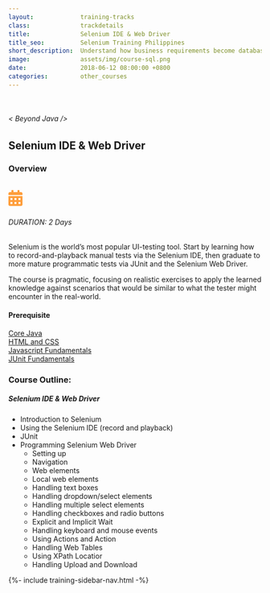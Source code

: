 ```yaml
---
layout:             training-tracks
class:              trackdetails
title:              Selenium IDE & Web Driver
title_seo:          Selenium Training Philippines
short_description:  Understand how business requirements become database designs, and the basics of reading and writing to a relational database using SQL.
image:              assets/img/course-sql.png
date:               2018-06-12 08:00:00 +0800
categories:         other_courses
---
```

<div class="section-content">
        <div class="container-fluid auto-1110">
            <div class="row">
                <div class="col">
                    <div class="panel-content">
                        <div class="title-section">
                            <img src="{{ "assets/img/title-software.png" | relative_url }}" alt="">
                            <div class="title">
                                <h6>
                                    < Beyond Java />
                                </h6>
                                <h2>Selenium IDE & Web Driver</h2>
                            </div>
                        </div>
                        <div class="row" data-sticky-container>
                            <div class="track-panel">
                                <div class="track-content">
                                    <section id="overview">
                                        <h3>Overview</h3>
                                        <img class="mb30 img-fluid" src="{{ "assets/img/java-course-cover.jpg" | relative_url }}" alt="">
                                        <div class="track-details">
                                        <div class="details mr40">
                                            <img src="/assets/img/ico-calendar.svg" alt="">
                                            <h6>DURATION: 2 Days</h6>
                                        </div>
                                    </div>
                                        <p>
                                            Selenium is the world’s most popular UI-testing tool. Start by learning how to record-and-playback manual tests via the Selenium IDE, then graduate to more mature programmatic tests via JUnit and the Selenium Web Driver.
                                        </p>
                                        <p>
                                            The course is pragmatic, focusing on realistic exercises to apply the learned knowledge against scenarios that would be similar to what the tester might encounter in the real-world.
                                        </p>
                                        <h4>
                                            Prerequisite
                                        </h4>
                                        <p>
                                            <a href="/java/core-java/" target="_blank">Core Java</a><br/><a href="/other_courses/html-css/" target="_blank">HTML and CSS</a><br/><a href="/other_courses/javascript/">Javascript Fundamentals</a><br/><a href="/other_courses/junit/">JUnit Fundamentals</a>
                                        </p>
                                    </section>
                                    <section id="topic-outline">
                                        <h3>
                                            Course Outline:
                                        </h3>
                                        <h5 class="course-title">Selenium IDE & Web Driver</h5>
                                        <ul class="course-outline">
                                        <li>Introduction to Selenium</li>
                                        <li>Using the Selenium IDE (record and playback)</li>
                                        <li>JUnit</li>
                                        <li>Programming Selenium Web Driver
                                            <ul>
                                                <li>Setting up</li>
                                                <li>Navigation</li>
                                                <li>Web elements</li>
                                                <li>Local web elements</li>
                                                <li>Handling text boxes</li>
                                                <li>Handling dropdown/select elements</li>
                                                <li>Handling multiple select elements</li>
                                                <li>Handling checkboxes and radio buttons</li>
                                                <li>Explicit and Implicit Wait</li>
                                                <li>Handling keyboard and mouse events</li>
                                                <li>Using Actions and Action</li>
                                                <li>Handling Web Tables</li>
                                                <li>Using XPath Locatior</li>
                                                <li>Handling Upload and Download</li>
                                            </ul>
                                        </li>
                                        </ul>
                                    </section>
                                </div>
                                {%- include training-sidebar-nav.html -%}
                            </div>
                        </div>
                    </div>
                </div>
            </div>
        </div>
    </div>
